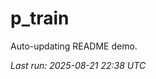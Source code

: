 # p_train

Auto-updating README demo.

<!--START_SECTION:status-->
_Last run: 2025-08-21 22:38 UTC_
<!--END_SECTION:status-->










































